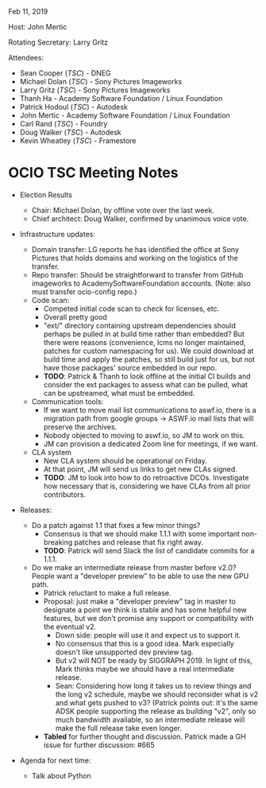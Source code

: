 <!-- SPDX-License-Identifier: CC-BY-4.0 -->
<!-- Copyright Contributors to the OpenColorIO Project. -->

Feb 11, 2019

Host: John Mertic

Rotating Secretary: Larry Gritz

Attendees:
  * Sean Cooper (_TSC_) - DNEG
  * Michael Dolan (_TSC_) - Sony Pictures Imageworks
  * Larry Gritz (_TSC_) - Sony Pictures Imageworks
  * Thanh Ha - Academy Software Foundation / Linux Foundation
  * Patrick Hodoul (_TSC_) - Autodesk
  * John Mertic - Academy Software Foundation / Linux Foundation
  * Carl Rand (_TSC_) - Foundry
  * Doug Walker (_TSC_) - Autodesk
  * Kevin Wheatley (_TSC_) - Framestore

# **OCIO TSC Meeting Notes**

* Election Results
    * Chair:  Michael Dolan, by offline vote over the last week.
    * Chief architect: Doug Walker, confirmed by unanimous voice vote.
* Infrastructure updates:
    * Domain transfer: LG reports he has identified the office at Sony Pictures that holds domains and working on the logistics of the transfer.
    * Repo transfer: Should be straightforward to transfer from GitHub imageworks to AcademySoftwareFoundation accounts. (Note: also must transfer ocio-config repo.)
    * Code scan:
        * Competed initial code scan to check for licenses, etc.
        * Overall pretty good
        * "ext/" directory containing upstream dependencies should perhaps be pulled in at build time rather than embedded? But there were reasons (convenience, lcms no longer maintained, patches for custom namespacing for us). We could download at build time and apply the patches, so still build just for us, but not have those packages' source embedded in our repo.
        * **TODO**: Patrick & Thanh to look offline at the initial CI builds and consider the ext packages to assess what can be pulled, what can be upstreamed, what must be embedded.
    * Communication tools:
        * If we want to move mail list communications to aswf.io, there is a migration path from google groups -> ASWF.io mail lists that will preserve the archives.
        * Nobody objected to moving to aswf.io, so JM to work on this.
        * JM can provision a dedicated Zoom line for meetings, if we want.
    * CLA system
        * New CLA system should be operational on Friday.
        * At that point, JM will send us links to get new CLAs signed.
        * **TODO**: JM to look into how to do retroactive DCOs. Investigate how necessary that is, considering we have CLAs from all prior contributors.

* Releases:
    * Do a patch against 1.1 that fixes a few minor things?
        * Consensus is that we should make 1.1.1 with some important non-breaking patches and release that fix right away.
        * **TODO**: Patrick will send Slack the list of candidate commits for a 1.1.1.
    * Do we make an intermediate release from master before v2.0? People want a "developer preview" to be able to use the new GPU path.
        * Patrick reluctant to make a full release.
        * Proposal: just make a "developer preview" tag in master to designate a point we think is stable and has some helpful new features, but we don't promise any support or compatibility with the eventual v2.
            * Down side: people will use it and expect us to support it.
            * No consensus that this is a good idea. Mark especially doesn't like unsupported dev preview tag.
            * But v2 will NOT be ready by SIGGRAPH 2019. In light of this, Mark thinks maybe we should have a real intermediate release.
            * Sean: Considering how long it takes us to review things and the long v2 schedule, maybe we should reconsider what is v2 and what gets pushed to v3? (Patrick points out: it's the same ADSK people supporting the release as building "v2", only so much bandwidth available, so an intermediate release will make the full release take even longer.
        * **Tabled** for further thought and discussion. Patrick made a GH issue for further discussion: #665

* Agenda for next time:
    * Talk about Python
